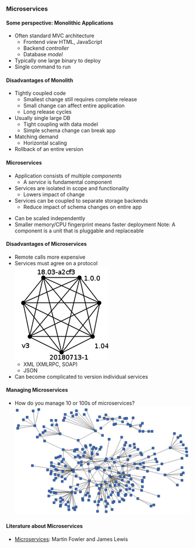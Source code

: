 ### Microservices


#### Some perspective: Monolithic Applications
* Often standard MVC architecture
   + Frontend _view_ HTML, JavaScript
   + Backend _controller_
   + Database _model_
* Typically one large binary to deploy
* Single command to run



#### Disadvantages of Monolith
* Tightly coupled code <!-- .element: class="fragment" data-fragment-index="0" -->
   + Smallest change still requires complete release
   + Small change can affect entire application
   + Long release cycles
* Usually single large DB <!-- .element: class="fragment" data-fragment-index="1" -->
   + Tight coupling with data model
   + Simple schema change can break app
* Matching demand <!-- .element: class="fragment" data-fragment-index="2" -->
   + Horizontal scaling
* Rollback of an entire version <!-- .element: class="fragment" data-fragment-index="3" -->



#### Microservices
* Application consists of multiple _components_ 
  + A _service_ is fundamental component
* Services are isolated in scope and functionality
   + Lowers impact of change
* Services can be coupled to separate storage backends
   + Reduce impact of schema changes on entire app
+ Can be scaled independently 
+ Smaller memory/CPU fingerprint means faster deployment
Note: A component is a unit that is pluggable and replaceable


#### Disadvantages of Microservices
* Remote calls more expensive
* Services must agree on a protocol ![service network](img/title-connecting-containers-with-links-with-versions.png "versioned services") <!-- .element: class="img-right" -->
   + XML (XMLRPC, SOAP)
   + JSON
* Can become complicated to version individual services


#### Managing Microservices
* How do you manage 10 or 100s of microservices? ![lots of services](img/title-container-networking-basics.jpg "lots of services") <!-- .element: class="img-right" -->



#### Literature about Microservices
* [Microservices](https://www.martinfowler.com/articles/microservices.html): Martin Fowler and James Lewis

